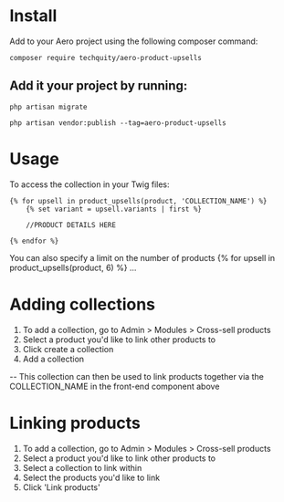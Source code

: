 # Install

Add to your Aero project using the following composer command:
```
composer require techquity/aero-product-upsells
```

## Add it your project by running: 
```php artisan migrate```

```php artisan vendor:publish --tag=aero-product-upsells```

# Usage
To access the collection in your Twig files:

```twig
{% for upsell in product_upsells(product, 'COLLECTION_NAME') %}
    {% set variant = upsell.variants | first %}
    
    //PRODUCT DETAILS HERE
    
{% endfor %}
```

You can also specify a limit on the number of products
{% for upsell in product_upsells(product, 6) %}
...


# Adding collections
1. To add a collection, go to Admin > Modules > Cross-sell products
2. Select a product you'd like to link other products to
3. Click create a collection
4. Add a collection

-- This collection can then be used to link products together via the COLLECTION_NAME in the front-end component above

# Linking products
1. To add a collection, go to Admin > Modules > Cross-sell products
2. Select a product you'd like to link other products to
3. Select a collection to link within
4. Select the products you'd like to link
5. Click 'Link products'
